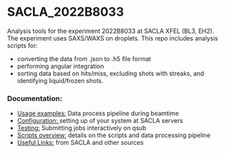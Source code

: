 # SACLA_2022B8033
Analysis tools for the experiment 2022B8033 at SACLA XFEL (BL3, EH2). The experiment uses SAXS/WAXS on droplets. This repo includes analysis scripts for:
* converting the data from .json to .h5 file format
* performing angular integration 
* sorting data based on hits/miss, excluding shots with streaks, and identifying liquid/frozen shots.  

### Documentation:
* [Usage examples:](https://github.com/fperakis/SACLA_2022B8033/blob/e960fa6d3e6da64c6161fa0c778a663cc8dad5a2/Documentation/usage.md)  Data process pipeline during beamtime
* [Configuration: ](https://github.com/fperakis/SACLA_2022B8033/blob/c1bdc614ded92258be9a6c5122397b74a9ed4701/Documentation/instructions.md) setting up of your system at SACLA servers
* [Testing:](https://github.com/fperakis/SACLA_2022B8033/blob/c1bdc614ded92258be9a6c5122397b74a9ed4701/Documentation/interactive_qsub.md) Submitting jobs interactively on qsub 
* [Scripts overview:](https://github.com/fperakis/SACLA_2022B8033/blob/c1bdc614ded92258be9a6c5122397b74a9ed4701/Documentation/pipeline.md) details on the scripts and data processing pipeline
* [Useful Links:](https://github.com/fperakis/SACLA_2022B8033/blob/5b5654c5cb1323081c184ed13c6354a180c6f554/Documentation/links.md) from SACLA and other sources

